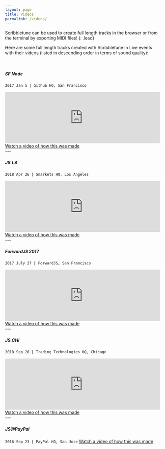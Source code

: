 ```yaml
---
layout: page
title: Videos
permalink: /videos/
---
```


Scribbletune can be used to create full length tracks in the browser or from the terminal by exporting MIDI files!
{: .lead}

Here are some full length tracks created with Scribbletune in Live events with their videos (listed in descending order in terms of sound quality):

<br>

##### SF Node 
`2017 Jan 5 | Github HQ, San Francisco`

<iframe width="100%" height="166" scrolling="no" frameborder="no" allow="autoplay" src="https://w.soundcloud.com/player/?url=https%3A//api.soundcloud.com/tracks/308448387&color=%232e2e2e&auto_play=false&hide_related=false&show_comments=true&show_user=true&show_reposts=false&show_teaser=true"></iframe>
<a href="https://www.youtube.com/watch?v=iwuZzp_ZnLo">Watch a video of how this was made</a>

<br>
---
<br>

##### JS.LA
`2018 Apr 26 | Smarkets HQ, Los Angeles`

<iframe width="100%" height="166" scrolling="no" frameborder="no" allow="autoplay" src="https://w.soundcloud.com/player/?url=https%3A//api.soundcloud.com/tracks/439449453&color=%232e2e2e&auto_play=false&hide_related=false&show_comments=true&show_user=true&show_reposts=false&show_teaser=true"></iframe>
<a href="https://www.youtube.com/watch?v=SySdchiCjsQ">Watch a video of how this was made</a>

<br>
---
<br>

##### ForwardJS 2017
`2017 July 27 | ForwardJS, San Francisco`

<iframe width="100%" height="166" scrolling="no" frameborder="no" allow="autoplay" src="https://w.soundcloud.com/player/?url=https%3A//api.soundcloud.com/tracks/335145548&color=%232e2e2e&auto_play=false&hide_related=false&show_comments=true&show_user=true&show_reposts=false&show_teaser=true"></iframe>
<a href="https://www.youtube.com/watch?v=52Z5cItzeB8">Watch a video of how this was made</a>

<br>
---
<br>

##### JS.CHI
`2018 Sep 26 | Trading Technologies HQ, Chicago`
<iframe width="100%" height="166" scrolling="no" frameborder="no" allow="autoplay" src="https://w.soundcloud.com/player/?url=https%3A//api.soundcloud.com/tracks/506703696&color=%232e2e2e&auto_play=false&hide_related=false&show_comments=true&show_user=true&show_reposts=false&show_teaser=true"></iframe>
<a href="https://www.youtube.com/watch?v=u811SNidz5U">Watch a video of how this was made</a>

<br>
---
<br>

##### JS@PayPal

`2016 Sep 23 | PayPal HQ, San Jose`
<a href="https://www.youtube.com/watch?v=R7SzhvTQw7c">Watch a video of how this was made</a>

